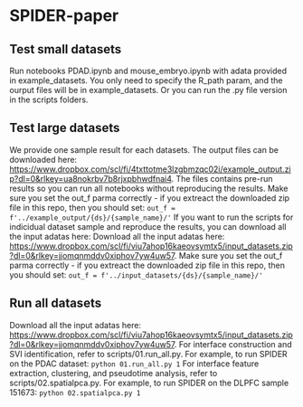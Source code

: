 # SPIDER-paper

## Test small datasets
Run notebooks PDAD.ipynb and mouse_embryo.ipynb with adata provided in example_datasets. You only need to specify the R_path param, and the ourput files will be in example_datasets. Or you can run the .py file version in the scripts folders.

## Test large datasets
We provide one sample result for each datasets. The output files can be downloaded here: https://www.dropbox.com/scl/fi/4txttotme3lzgbmzqc02i/example_output.zip?dl=0&rlkey=ua8nokrbv7b8rjxpbhwdfnai4. The files contains pre-run results so you can run all notebooks without reproducing the results. Make sure you set the out_f parma correctly - if you extreact the downloaded zip file in this repo, then you should set:
``
out_f = f'../example_output/{ds}/{sample_name}/'
``
If you want to run the scripts for indicidual dataset sample and reproduce the results, you can download all the input adatas here: Download all the input adatas here: https://www.dropbox.com/scl/fi/viu7ahop16kaeovsymtx5/input_datasets.zip?dl=0&rlkey=jjomqnmddv0xiphov7yw4uw57. Make sure you set the out_f parma correctly - if you extreact the downloaded zip file in this repo, then you should set:
``
out_f = f'../input_datasets/{ds}/{sample_name}/'
``

## Run all datasets
Download all the input adatas here: https://www.dropbox.com/scl/fi/viu7ahop16kaeovsymtx5/input_datasets.zip?dl=0&rlkey=jjomqnmddv0xiphov7yw4uw57.
For interface construction and SVI identification, refer to scripts/01.run_all.py.
For example, to run SPIDER on the PDAC dataset:
``
python 01.run_all.py 1
``
For interface feature extraction, clustering, and pseudotime analysis, refer to scripts/02.spatialpca.py.
For example, to run SPIDER on the DLPFC sample 151673:
``
python 02.spatialpca.py 1
``